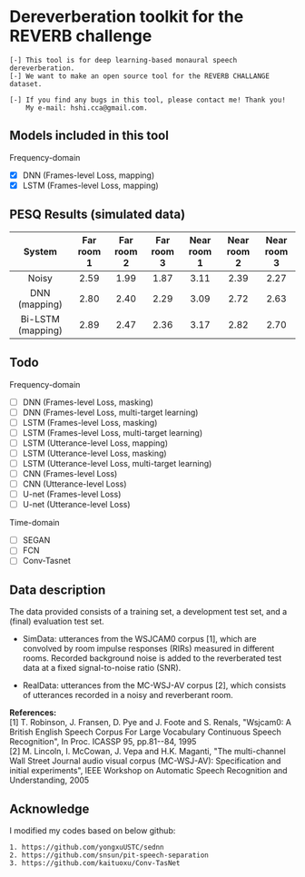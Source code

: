 Dereverberation toolkit for the REVERB challenge  
====

```
[-] This tool is for deep learning-based monaural speech dereverberation.
[-] We want to make an open source tool for the REVERB CHALLANGE dataset. 

[-] If you find any bugs in this tool, please contact me! Thank you!
    My e-mail: hshi.cca@gmail.com.
```

## Models included in this tool
Frequency-domain
- [x] DNN (Frames-level Loss, mapping)
- [x] LSTM (Frames-level Loss, mapping)

## PESQ Results (simulated data)
| System | Far room 1 | Far room 2 | Far room 3 | Near room 1 | Near room 2 | Near room 3 | 
| :----: | :----: | :----: | :----: | :----: | :----: | :----: |
| Noisy             |     2.59   |    1.99   |    1.87   |    3.11    |    2.39    |    2.27    |
| DNN (mapping)     |     2.80   |    2.40   |    2.29   |    3.09    |    2.72    |    2.63    |
| Bi-LSTM (mapping) |     2.89   |    2.47   |    2.36   |    3.17    |    2.82    |    2.70    |

## Todo
Frequency-domain
- [ ] DNN (Frames-level Loss, masking)
- [ ] DNN (Frames-level Loss, multi-target learning)
- [ ] LSTM (Frames-level Loss, masking)
- [ ] LSTM (Frames-level Loss, multi-target learning)
- [ ] LSTM (Utterance-level Loss, mapping)
- [ ] LSTM (Utterance-level Loss, masking)
- [ ] LSTM (Utterance-level Loss, multi-target learning)
- [ ] CNN (Frames-level Loss)
- [ ] CNN (Utterance-level Loss)
- [ ] U-net (Frames-level Loss)
- [ ] U-net (Utterance-level Loss)  

Time-domain
- [ ] SEGAN
- [ ] FCN 
- [ ] Conv-Tasnet 

## Data description
The data provided consists of a training set, a development test set, and a (final) evaluation test set.  

+ SimData: utterances from the WSJCAM0 corpus [1], which are convolved by room impulse responses (RIRs) measured in different rooms. Recorded background noise is added to the reverberated test data at a fixed signal-to-noise ratio (SNR).  

+ RealData: utterances from the MC-WSJ-AV corpus [2], which consists of utterances recorded in a noisy and reverberant room.  

<b>References:</b>  
[1] T. Robinson, J. Fransen, D. Pye and J. Foote and S. Renals, "Wsjcam0: A British English Speech Corpus For Large Vocabulary Continuous Speech Recognition", In Proc. ICASSP 95, pp.81--84, 1995  
[2] M. Lincoln, I. McCowan, J. Vepa and H.K. Maganti, "The multi-channel Wall Street Journal audio visual corpus (MC-WSJ-AV): Specification and initial experiments", IEEE Workshop on Automatic Speech Recognition and Understanding, 2005  

## Acknowledge
I modified my codes based on below github:  
```
1. https://github.com/yongxuUSTC/sednn
2. https://github.com/snsun/pit-speech-separation
3. https://github.com/kaituoxu/Conv-TasNet
```

